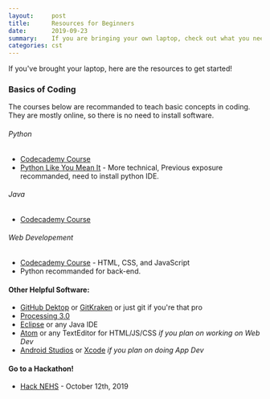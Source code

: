 ```yaml
---
layout:     post
title:      Resources for Beginners
date:       2019-09-23
summary:    If you are bringing your own laptop, check out what you need!.
categories: cst
---
```


If you've brought your laptop, here are the resources to get started!

### Basics of Coding

The courses below are recommanded to teach basic concepts in coding. They are mostly online, so there is no need to install software.

###### Python

* [Codecademy Course](https://www.codecademy.com/learn/learn-python "Codecademy") 
* [Python Like You Mean It](https://www.pythonlikeyoumeanit.com/ "Codecademy") - More technical, Previous exposure recommanded, need to install python IDE.

###### Java

* [Codecademy Course](https://www.codecademy.com/learn/learn-java "Codecademy") 

###### Web Developement

* [Codecademy Course](https://www.codecademy.com/catalog/subject/web-development "Codecademy") - HTML, CSS, and JavaScript
* Python recommanded for back-end.

#### Other Helpful Software:

* [GitHub Dektop](https://desktop.github.com/ "Github Desktop") or [GitKraken](https://www.gitkraken.com/ "GitKraken") or just git if you're that pro
* [Processing 3.0](https://processing.org/download/ "Processing")
* [Eclipse](https://www.eclipse.org/downloads/ "Eclipse") or any Java IDE
* [Atom](https://atom.io/ "Atom.io") or any TextEditor for HTML/JS/CSS *if you plan on working on Web Dev*
* [Android Studios](https://developer.android.com/studio/ "Android Studios") or [Xcode](https://developer.apple.com/xcode/downloads/ "Xcode") *if you plan on doing App Dev*

#### Go to a Hackathon!

* [Hack NEHS](http://hacknehs.org/) - October 12th, 2019

